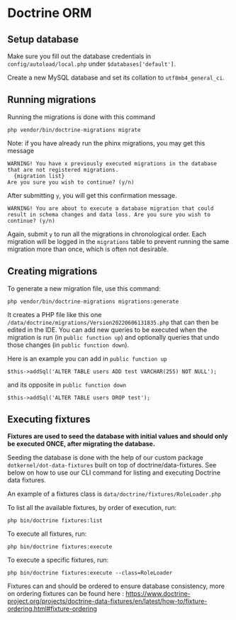 # Doctrine ORM

## Setup database

Make sure you fill out the database credentials in `config/autoload/local.php` under `$databases['default']`.

Create a new MySQL database and set its collation to `utf8mb4_general_ci`.

## Running migrations

Running the migrations is done with this command

```shell
php vendor/bin/doctrine-migrations migrate
```

Note: if you have already run the phinx migrations, you may get this message

```shell
WARNING! You have x previously executed migrations in the database that are not registered migrations.
  {migration list}
Are you sure you wish to continue? (y/n)
```

After submitting `y`, you will get this confirmation message.

```shell
WARNING! You are about to execute a database migration that could result in schema changes and data loss. Are you sure you wish to continue? (y/n)
```

Again, submit `y` to run all the migrations in chronological order. Each migration will be logged in the `migrations` table to prevent running the same migration more than once, which is often not desirable.

## Creating migrations

To generate a new migration file, use this command:

```shell
php vendor/bin/doctrine-migrations migrations:generate
```

It creates a PHP file like this one `/data/doctrine/migrations/Version20220606131835.php` that can then be edited in the IDE. You can add new queries to be executed when the migration is run (in `public function up`) and optionally queries that undo those changes (in `public function down`).

Here is an example you can add in `public function up`

```shell
$this->addSql('ALTER TABLE users ADD test VARCHAR(255) NOT NULL');
```

and its opposite in `public function down`

```shell
$this->addSql('ALTER TABLE users DROP test');
```

## Executing fixtures

**Fixtures are used to seed the database with initial values and should only be executed ONCE, after migrating the database.**

Seeding the database is done with the help of our custom package ``dotkernel/dot-data-fixtures`` built on top of doctrine/data-fixtures. See below on how to use our CLI command for listing and executing Doctrine data fixtures.

An example of a fixtures class is ``data/doctrine/fixtures/RoleLoader.php``

To list all the available fixtures, by order of execution, run:

```shell
php bin/doctrine fixtures:list
```

To execute all fixtures, run:

```shell
php bin/doctrine fixtures:execute
```

To execute a specific fixtures, run:

```shell
php bin/doctrine fixtures:execute --class=RoleLoader
```

Fixtures can and should be ordered to ensure database consistency, more on ordering fixtures can be found here :
https://www.doctrine-project.org/projects/doctrine-data-fixtures/en/latest/how-to/fixture-ordering.html#fixture-ordering
